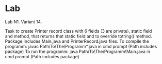 # Lab
Lab N1. Variant 14. 

Task to create Printer record class with 6 fields (3 are private), static field and method, that returns that static field and to override totring() method.
Package includes Main.java and PrinterRecord.java files.
To compile the programm: javac Path\To\The\Programm\*.java in cmd prompt (Path includes package)
To run the programm: java Path\To\The\Programm\Main.java in cmd prompt (Path includes package)
